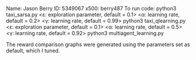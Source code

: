 Name: Jason Berry
ID: 5349067
x500: berry487
To run code:
	python3 taxi_sarsa.py <ε: exploration parameter, default = 0.1> <α: learning rate, default = 0.2> <γ: learning rate, default = 0.99>
	python3 taxi_qlearning.py <ε: exploration parameter, default = 0.1> <α: learning rate, default = 0.5> <γ: learning rate, default = 0.92>
	python3 multiagent_learning.py

The reward comparison graphs were generated using the parameters set as default, which I tuned.